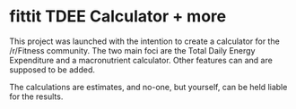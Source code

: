 # fittit TDEE Calculator + more

This project was launched with the intention to create a calculator for the /r/Fitness community. The two main foci are the Total Daily Energy Expenditure and a macronutrient calculator. Other features can and are supposed to be added.

The calculations are estimates, and no-one, but yourself, can be held liable for the results.

